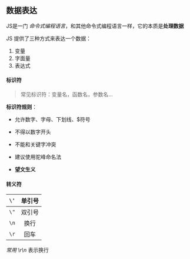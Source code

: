 ## 数据表达

JS是一门 *命令式编程语言*，和其他命令式编程语言一样，它的本质是**处理数据**

JS 提供了三种方式来表达一个数据：

1. 变量
2. 字面量
3. 表达式

#### 标识符

> 常见标识符：变量名，函数名，参数名...

**标识符规则**：

- 允许数字、字母、下划线、$符号
- 不得以数字开头
- 不能和关键字冲突
- 建议使用驼峰命名法

- **望文生义**

#### 转义符

| `\'` | 单引号 |
| :--: | :----: |
| `\"` | 双引号 |
| `\n` |  换行  |
| `\r` |  回车  |

*常用 \r\n* 表示换行